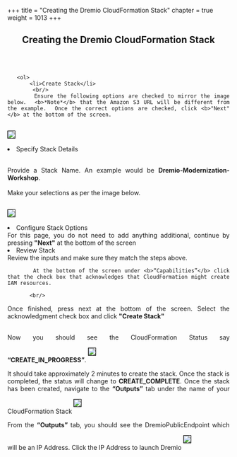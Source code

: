 +++
title = "Creating the Dremio CloudFormation Stack"
chapter = true
weight = 1013
+++

<div style="text-align: justify">
    <center><h2>Creating the Dremio CloudFormation Stack</h2></center>

   <br/><br/>
       
       <ol>
           <li>Create Stack</li>
            <br/>
           Ensure the following options are checked to mirror the image below.  <b>*Note*</b> that the Amazon S3 URL will be different from the example.  Once the correct options are checked, click <b>"Next"</b> at the bottom of the screen. 
<img src="../../images/dremio6.png" style="margin:15px 0px; border:1px solid black"/>
           <li> Specify Stack Details </li>
            <br/>
           
  Provide a Stack Name.  An example would be <b>Dremio-Modernization-Workshop</b>.
<br/>           
Make your selections as per the image below.         
   
   <img src="../../images/dremio7.png" style="margin:15px 0px; border:1px solid black"/>
  <li>Configure Stack Options</li>
     For this page, you do not need to add anything additional, continue by pressing <b>"Next"</b> at the bottom of the screen
 <br/>
<li> Review Stack  </li>
Review the inputs and make sure they match the steps above.


           At the bottom of the screen under <b>“Capabilities”</b> click that the check box that acknowledges that CloudFormation might create IAM resources.
 
           <br/>
Once finished, press next at the bottom of the screen. Select the acknowledgment check box and click <b> "Create Stack"</b>

 <br/>
           Now you should see the CloudFormation Status say <b>“CREATE_IN_PROGRESS”</b>.

<img src="../../images/dremio8.png" style="margin:15px 0px; border:1px solid black"/>

It should take approximately 2 minutes to create the stack.  Once the stack is completed, the status will change to <b>CREATE_COMPLETE</b>.  Once the stack has been created, navigate to the <b>“Outputs”</b> tab under the name of your CloudFormation Stack
      <img src="../../images/dremio9.png" style="margin:15px 0px; border:1px solid black"/>
      
From the <b>“Outputs”</b> tab, you should see the DremioPublicEndpoint which will be an IP Address.  Click the IP Address to launch Dremio
      <img src="../../images/dremio10.png" style="margin:15px 0px; border:1px solid black"/>
       </ol>

   




</div>
